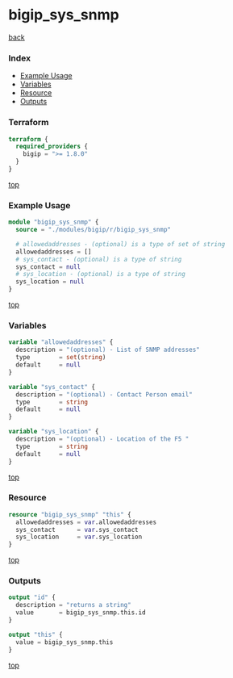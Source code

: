 # bigip_sys_snmp

[back](../bigip.md)

### Index

- [Example Usage](#example-usage)
- [Variables](#variables)
- [Resource](#resource)
- [Outputs](#outputs)

### Terraform

```terraform
terraform {
  required_providers {
    bigip = ">= 1.8.0"
  }
}
```

[top](#index)

### Example Usage

```terraform
module "bigip_sys_snmp" {
  source = "./modules/bigip/r/bigip_sys_snmp"

  # allowedaddresses - (optional) is a type of set of string
  allowedaddresses = []
  # sys_contact - (optional) is a type of string
  sys_contact = null
  # sys_location - (optional) is a type of string
  sys_location = null
}
```

[top](#index)

### Variables

```terraform
variable "allowedaddresses" {
  description = "(optional) - List of SNMP addresses"
  type        = set(string)
  default     = null
}

variable "sys_contact" {
  description = "(optional) - Contact Person email"
  type        = string
  default     = null
}

variable "sys_location" {
  description = "(optional) - Location of the F5 "
  type        = string
  default     = null
}
```

[top](#index)

### Resource

```terraform
resource "bigip_sys_snmp" "this" {
  allowedaddresses = var.allowedaddresses
  sys_contact      = var.sys_contact
  sys_location     = var.sys_location
}
```

[top](#index)

### Outputs

```terraform
output "id" {
  description = "returns a string"
  value       = bigip_sys_snmp.this.id
}

output "this" {
  value = bigip_sys_snmp.this
}
```

[top](#index)